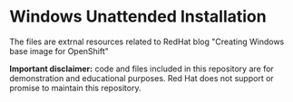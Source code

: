 # Windows Unattended Installation

The files are extrnal resources related to RedHat blog "Creating Windows base image for OpenShift"


**Important disclaimer:** code and files included in this repository are for demonstration and educational purposes.
Red Hat does not support or promise to maintain this repository.